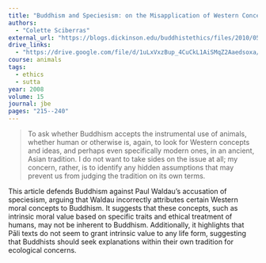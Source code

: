 ```yaml
---
title: "Buddhism and Speciesism: on the Misapplication of Western Concepts to Buddhist Beliefs"
authors:
  - "Colette Sciberras"
external_url: "https://blogs.dickinson.edu/buddhistethics/files/2010/05/sciberras-article.pdf"
drive_links:
  - "https://drive.google.com/file/d/1uLxVxzBup_4CuCkL1AiSMqZ2Aaedsoxa/view?usp=sharing"
course: animals
tags:
  - ethics
  - sutta
year: 2008
volume: 15
journal: jbe 
pages: "215--240"
---
```


> To ask whether Buddhism accepts the instrumental use of animals, whether human or otherwise is, again, to look for Western concepts and ideas, and perhaps even specifically modern ones, in an ancient, Asian tradition. I do not want to take sides on the issue at all; my concern, rather, is to identify any hidden assumptions that may prevent us from judging the tradition on its own terms.

This article defends Buddhism against Paul Waldau’s accusation of speciesism, arguing that Waldau incorrectly attributes certain Western moral concepts to Buddhism. It suggests that these concepts, such as intrinsic moral value based on specific traits and ethical treatment of humans, may not be inherent to Buddhism. Additionally, it highlights that Pāli texts do not seem to grant intrinsic value to any life form, suggesting that Buddhists should seek explanations within their own tradition for ecological concerns.